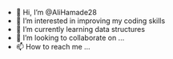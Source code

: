 - 👋 Hi, I’m @AliHamade28
- 👀 I’m interested in improving my coding skills
- 🌱 I’m currently learning data structures
- 💞️ I’m looking to collaborate on ...
- 📫 How to reach me ...

<!---
AliHamade28/AliHamade28 is a ✨ special ✨ repository because its `README.md` (this file) appears on your GitHub profile.
You can click the Preview link to take a look at your changes.
--->
